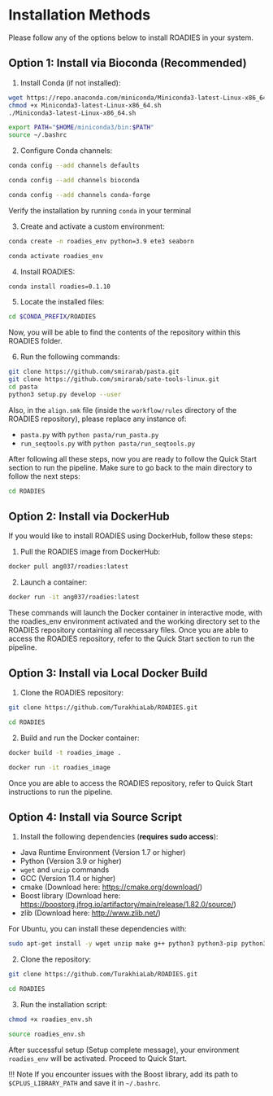 # Installation Methods

Please follow any of the options below to install ROADIES in your system. 

## Option 1: Install via Bioconda (Recommended)

1. Install Conda (if not installed):

```bash
wget https://repo.anaconda.com/miniconda/Miniconda3-latest-Linux-x86_64.sh
chmod +x Miniconda3-latest-Linux-x86_64.sh
./Miniconda3-latest-Linux-x86_64.sh

export PATH="$HOME/miniconda3/bin:$PATH"
source ~/.bashrc
```

2. Configure Conda channels:

```bash
conda config --add channels defaults
```
```bash
conda config --add channels bioconda
```
```bash
conda config --add channels conda-forge
```

Verify the installation by running `conda` in your terminal

3. Create and activate a custom environment:

```bash
conda create -n roadies_env python=3.9 ete3 seaborn
```
```bash
conda activate roadies_env
```

4. Install ROADIES:

```bash
conda install roadies=0.1.10
```

5. Locate the installed files:

```bash
cd $CONDA_PREFIX/ROADIES
```

Now, you will be able to find the contents of the repository within this ROADIES folder.

6. Run the following commands:

```bash
git clone https://github.com/smirarab/pasta.git
git clone https://github.com/smirarab/sate-tools-linux.git
cd pasta
python3 setup.py develop --user
```

Also, in the `align.smk` file (inside the `workflow/rules` directory of the ROADIES repository), please replace any instance of:

- `pasta.py` with `python pasta/run_pasta.py`
- `run_seqtools.py` with `python pasta/run_seqtools.py`

After following all these steps, now you are ready to follow the Quick Start section to run the pipeline. Make sure to go back to the main directory to follow the next steps:

```bash
cd ROADIES
```

## Option 2: Install via DockerHub

If you would like to install ROADIES using DockerHub, follow these steps:

1. Pull the ROADIES image from DockerHub:

```bash
docker pull ang037/roadies:latest
```
2. Launch a container:

```bash
docker run -it ang037/roadies:latest
```

These commands will launch the Docker container in interactive mode, with the roadies_env environment activated and the working directory set to the ROADIES repository containing all necessary files. Once you are able to access the ROADIES repository, refer to the Quick Start section to run the pipeline. 

## Option 3: Install via Local Docker Build

1. Clone the ROADIES repository:

```bash
git clone https://github.com/TurakhiaLab/ROADIES.git
```
```bash
cd ROADIES
```

2. Build and run the Docker container:

```bash
docker build -t roadies_image .
```
```bash
docker run -it roadies_image
```

Once you are able to access the ROADIES repository, refer to Quick Start instructions to run the pipeline. 

## Option 4: Install via Source Script

1. Install the following dependencies (**requires sudo access**):

- Java Runtime Environment (Version 1.7 or higher)
- Python (Version 3.9 or higher)
- `wget` and `unzip` commands
- GCC (Version 11.4 or higher)
- cmake (Download here: https://cmake.org/download/)
- Boost library (Download here: https://boostorg.jfrog.io/artifactory/main/release/1.82.0/source/)
- zlib (Download here: http://www.zlib.net/)

For Ubuntu, you can install these dependencies with: 

```bash
sudo apt-get install -y wget unzip make g++ python3 python3-pip python3-setuptools git default-jre libgomp1 libboost-all-dev cmake
```

2. Clone the repository:

```bash
git clone https://github.com/TurakhiaLab/ROADIES.git
```
```bash
cd ROADIES
```

3. Run the installation script:

```bash
chmod +x roadies_env.sh
```
```bash
source roadies_env.sh
```

After successful setup (Setup complete message), your environment `roadies_env` will be activated. Proceed to Quick Start.

!!! Note
    If you encounter issues with the Boost library, add its path to `$CPLUS_LIBRARY_PATH` and save it in `~/.bashrc`.
